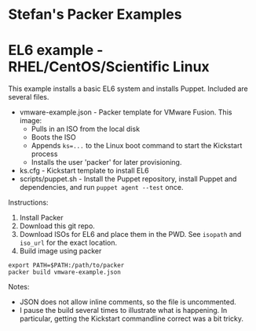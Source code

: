 Stefan's Packer Examples
========================

# EL6 example - RHEL/CentOS/Scientific Linux

This example installs a basic EL6 system and installs Puppet. Included are several files.
   - vmware-example.json - Packer template for VMware Fusion. This image:
     - Pulls in an ISO from the local disk
     - Boots the ISO
     - Appends `ks=...` to the Linux boot command to start the Kickstart process
     - Installs the user 'packer' for later provisioning.
   - ks.cfg - Kickstart template to install EL6
   - scripts/puppet.sh - Install the Puppet repository, install Puppet and dependencies, and run `puppet agent --test` once.

Instructions:

1. Install Packer
2. Download this git repo.
3. Download ISOs for EL6 and place them in the PWD. See `isopath` and `iso_url` for the exact location.
3. Build image using packer

```
export PATH=$PATH:/path/to/packer
packer build vmware-example.json
```

Notes:

  * JSON does not allow inline comments, so the file is uncommented.
  * I pause the build several times to illustrate what is happening. In particular, getting the Kickstart commandline correct was a bit tricky.



